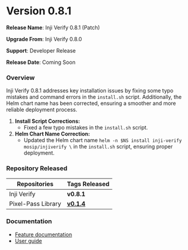 # Version 0.8.1

**Release Name**: Inji Verify 0.8.1 (Patch)

**Upgrade From**: Inji Verify 0.8.0

**Support**: Developer Release

**Release Date**: Coming Soon

### **Overview**

Inji Verify 0.8.1 addresses key installation issues by fixing some typo mistakes and command errors in the `install.sh` script. Additionally, the Helm chart name has been corrected, ensuring a smoother and more reliable deployment process.

1. **Install Script Corrections:**
   * Fixed a few typo mistakes in the `install.sh` script.
2. **Helm Chart Name Correction:**
   * Updated the Helm chart name `helm -n $NS install inji-verify mosip/injiverify \` in the `install.sh` script, ensuring proper deployment.

### **Repository Released**

| **Repositories**   | **Tags Released**                                                    |
| ------------------ | -------------------------------------------------------------------- |
| Inji Verify        | **v0.8.1**                                                           |
| Pixel-Pass Library | [**v0.1.4**](https://www.npmjs.com/package/@mosip/pixelpass/v/0.1.4) |

### Documentation

* [Feature documentation](https://docs.mosip.io/inji/inji-web/functional-overview/features)
* [User guide](https://docs.mosip.io/inji/inji-web/functional-overview/end-user-guide)
